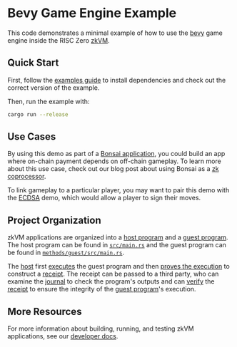 # Bevy Game Engine Example

This code demonstrates a minimal example of how to use the [bevy] game engine inside the RISC Zero [zkVM].

## Quick Start

First, follow the [examples guide] to install dependencies and check out the correct version of the example.

Then, run the example with:

```bash
cargo run --release
```

## Use Cases

By using this demo as part of a [Bonsai application], you could build an app where on-chain payment depends on off-chain gameplay.
To learn more about this use case, check out our blog post about using Bonsai as a [zk coprocessor].

To link gameplay to a particular player, you may want to pair this demo with the [ECDSA] demo, which would allow a player to sign their moves.

## Project Organization

zkVM applications are organized into a [host program] and a [guest program].
The host program can be found in [`src/main.rs`] and the guest program can be found in [`methods/guest/src/main.rs`].

The [host] first [executes] the guest program and then [proves the execution] to construct a [receipt].
The receipt can be passed to a third party, who can examine the [journal] to check the program's outputs and can [verify] the [receipt] to ensure the integrity of the [guest program]'s execution.

## More Resources

For more information about building, running, and testing zkVM applications, see our [developer docs].

[developer docs]: https://dev.risczero.com/zkvm
[zkVM]: https://dev.risczero.com/zkvm
[bevy]: https://bevyengine.org/
[`src/main.rs`]: src/main.rs
[`methods/guest/src/main.rs`]: methods/guest/src/main.rs
[host]: https://dev.risczero.com/terminology#host
[executes]: https://dev.risczero.com/terminology#execute
[guest program]: https://dev.risczero.com/terminology#guest-program
[host program]: https://dev.risczero.com/terminology#host-program
[proves the execution]: https://dev.risczero.com/terminology#prove
[receipt]: https://dev.risczero.com/terminology#receipt
[verify]: https://dev.risczero.com/terminology#verify
[journal]: https://dev.risczero.com/terminology#journal
[Bonsai application]: https://dev.bonsai.xyz
[zk coprocessor]: https://www.risczero.com/blog/a-guide-to-zk-coprocessors-for-scalability
[ECDSA]: https://github.com/risc0/risc0/tree/main/examples/ecdsa
[examples guide]: https://dev.risczero.com/api/zkvm/examples/#running-the-examples

